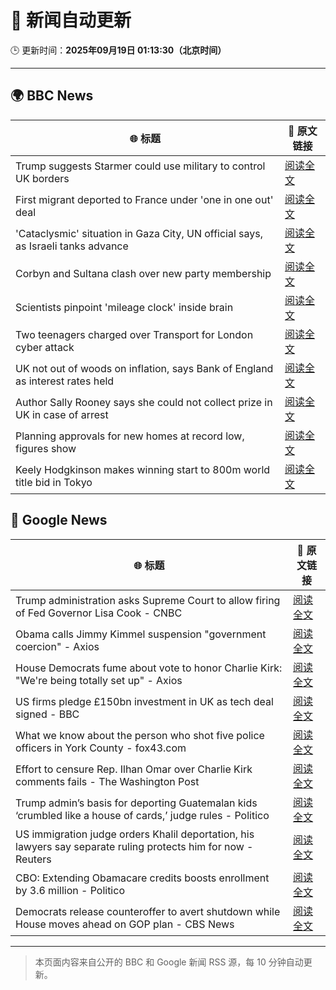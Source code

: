 # 🧠 新闻自动更新

🕒 更新时间：**2025年09月19日 01:13:30（北京时间）**

---

## 🌍 BBC News

| 🌐 标题 | 🔗 原文链接 |
|--------|-------------|
| Trump suggests Starmer could use military to control UK borders | [阅读全文](https://www.bbc.com/news/articles/cpd91wjypj9o?at_medium=RSS&at_campaign=rss) |
| First migrant deported to France under 'one in one out' deal | [阅读全文](https://www.bbc.com/news/articles/ckg653r06jgo?at_medium=RSS&at_campaign=rss) |
| 'Cataclysmic' situation in Gaza City, UN official says, as Israeli tanks advance | [阅读全文](https://www.bbc.com/news/articles/c5y8l46m5evo?at_medium=RSS&at_campaign=rss) |
| Corbyn and Sultana clash over new party membership | [阅读全文](https://www.bbc.com/news/articles/cgkn3v1e7g3o?at_medium=RSS&at_campaign=rss) |
| Scientists pinpoint 'mileage clock' inside brain | [阅读全文](https://www.bbc.com/news/articles/crkjn6r7j23o?at_medium=RSS&at_campaign=rss) |
| Two teenagers charged over Transport for London cyber attack | [阅读全文](https://www.bbc.com/news/articles/c62z8k14kxxo?at_medium=RSS&at_campaign=rss) |
| UK not out of woods on inflation, says Bank of England as interest rates held | [阅读全文](https://www.bbc.com/news/articles/cge2q7wvyz3o?at_medium=RSS&at_campaign=rss) |
| Author Sally Rooney says she could not collect prize in UK in case of arrest | [阅读全文](https://www.bbc.com/news/articles/c3w54g14gp9o?at_medium=RSS&at_campaign=rss) |
| Planning approvals for new homes at record low, figures show | [阅读全文](https://www.bbc.com/news/articles/cgmzwk4yd1eo?at_medium=RSS&at_campaign=rss) |
| Keely Hodgkinson makes winning start to 800m world title bid in Tokyo | [阅读全文](https://www.bbc.com/sport/athletics/articles/cevz0wmrz4eo?at_medium=RSS&at_campaign=rss) |

## 📰 Google News

| 🌐 标题 | 🔗 原文链接 |
|--------|-------------|
| Trump administration asks Supreme Court to allow firing of Fed Governor Lisa Cook - CNBC | [阅读全文](https://news.google.com/rss/articles/CBMiekFVX3lxTFBORVBNV3R5MVJNTTNiZUV3QzZkTDNfLWxxMm0yaXNhUmVWdDNoVUdGTFAwMHoyRnh5b3JzRGdsZ0txNlN3X3E4WlNlWmt0d0hCVVBDUE9NbXFsRXdFVEE1RHdvaXdJcFdrMjF3d3dLcXFOMmtTTjJ1TWtn0gF_QVVfeXFMTl9EbU51Q2QwM25MVTQ2SWV4T01OX3VwWDJ0RWRtc05vT0labDd1cEM4aWxka0Z3TkoyNzNHdGVhZ1FaWHJ2aXY0MW45SGppM1pybnVnZ3Q1QVlSRDF0MlQ1aDhnV3NyOElDdGp1Rm5QZWtHaUozc3VtTnZ2VXktRQ?oc=5) |
| Obama calls Jimmy Kimmel suspension "government coercion" - Axios | [阅读全文](https://news.google.com/rss/articles/CBMid0FVX3lxTFBLMFh0QlBXaHlfVjZXOWxOZENIbm1SSzNBRlhmd1pVM0FMZkVlb1ZVOEQ5VUVmMEd6S1Q4TG0yOHN1cThqa1NtcWJaN0pSUWJ2YVl6dlRZMU9KcXZqZnhfWHZCS0w2c3BndldGTkxuM2U3U2Q4YkU0?oc=5) |
| House Democrats fume about vote to honor Charlie Kirk: "We're being totally set up" - Axios | [阅读全文](https://news.google.com/rss/articles/CBMihwFBVV95cUxQNUlTSWxjUUFkV3luQ3g0RndlNVB5bXBNVWVBa1ozdk0wRDNZa0dlenVaaTA2R2VkcERPRkNRYlNMSXI5RnBQY282Wk5famZWUFkxSkRXVVJCbjJGaUkxNFRGay1mVDZ1cW5fUHRrMEtqUVdGb2otQmxxRS1GRTUzYjliZ3FIQ0E?oc=5) |
| US firms pledge £150bn investment in UK as tech deal signed - BBC | [阅读全文](https://news.google.com/rss/articles/CBMiWkFVX3lxTE1OV0RkWmZRYVEtbTNVWEIyRGdFY3pRdGZGX2J0bm9HdjU1c1pqRjFsWHNDTFZKR1V0YjU3OUpDaHRNNkFOQ2hqQllLOHlPNVlNcWNkSEpCQTFHUdIBX0FVX3lxTE83M3ctYUxtaHhxSVRkajR5MURoVjdlZ3E5aGp2SV9FRkVUbmFxbmxfZlE2WkstZ1VHTE1TblgyYkdTWVdWOTc1T3U1NmNZSV9SeXN3OGd1UWJsQ3ppSll3?oc=5) |
| What we know about the person who shot five police officers in York County - fox43.com | [阅读全文](https://news.google.com/rss/articles/CBMihwJBVV95cUxOdzVycG9VYlZWeTJtSGpKREhYNkRNTmxGRHVzMkFMdGRadlZYQloxby1yMVVGcTdkWWtiU2duSnY0N2tqaGdUdTdsR1RnZnJiSkhUMmVuSjdTVWpZd3hHNlZxOEk1eFdIVGJCQXc2WXFCYVJmNWREcmhycmI4akRyTlVMNXhKUUU5bF9HY0o0bzh0elRIdE81NDJMWkhzTVUzeXR3MVZRektSV0l0MVhkTVMxaDBkZ3ZCRElHQS1YUWppa1lUZkRIczYwOXVrZGJNVFgzUUV4MXJGUXI0d013MnRRcHBTbXctX2hsMU54bDhlaXQzc2x5RXVoNG1kUlFYRW9FS1hZNA?oc=5) |
| Effort to censure Rep. Ilhan Omar over Charlie Kirk comments fails - The Washington Post | [阅读全文](https://news.google.com/rss/articles/CBMitAFBVV95cUxNckxxWXpjMTAtRUFfQU9hYkhFcVp0dFFrUVItR1dIWi1BRG5CWkN6QjFkWW5PUXN4bWdNMFlPRTQwaDBUMjhsM3Y4dlVyN25BM05PY25oRVZ5dTdDQzVlN3U5N1RMMGFSTzNmT1RIVHVKaGM4OTZwUl9NN3U3V0hnMjk0QzRxeVprTUtjNGFqYjZqLU1sTWdHODhCV2xfMnpPcVFIOUxFV19IcWZETkN4NE9kbEg?oc=5) |
| Trump admin’s basis for deporting Guatemalan kids ‘crumbled like a house of cards,’ judge rules - Politico | [阅读全文](https://news.google.com/rss/articles/CBMikgFBVV95cUxQVEdNd3ZDTmtBblN5YVZXYlhWaklNeVhhYkN6S2RfOFJubE5ZT1NpOGZaOEQ1ZEMtZVFwVFZuTzFqUnZWeHRFdkRiUzlVelNxaFlzdEhYZzdURHJydEdTZE9CamZFcUUtSTVpTlpMdWZDbnFwOUYyNi1GQmdlYmhPUkpIWnI3dFFNb3JFS2VUNmxFQQ?oc=5) |
| US immigration judge orders Khalil deportation, his lawyers say separate ruling protects him for now - Reuters | [阅读全文](https://news.google.com/rss/articles/CBMiwAFBVV95cUxPTjE5U1diMFZoWGdUTDRXTHlna19Jc0JVaDJoQnRsbWVZUThuNVI4WUpCZmtlaTdYc3RJYUZpUHE4TlVTaV9PQ21IRXd0NTVPTXdfUjYtbzV0Y1o2WGxHWGJoazJZTnBwdGpnZ3JqbWxEWjViRVJhajZsSFZVeERxbmtGbkJVMlBjbThhVHR0M3I5VXFtTGRUWC1fUDJiRVFNZTIyNmlnNGRZQy1FU3MzdVQzWkFjTEpCNHAtN0pEZFo?oc=5) |
| CBO: Extending Obamacare credits boosts enrollment by 3.6 million - Politico | [阅读全文](https://news.google.com/rss/articles/CBMiywFBVV95cUxPUFJQbS13MEVjN2p0VC0tR0pUY2hxZGg1S2VvdXVQZXp1cV8yN0hpMWhfei1LZktjbWZLNnRaeEMycGR0RG84cy10N0ZQU0RNNFBZNUFfZnhndXYtM0tTOWk0YlEyNy1vUGJZODgzVTQtUDk0bTdYXzY5ZEFCU2RxUzlIUjJuNjJSbGpfUTNRMjRobHdnS1ItanNjY1ZGdDJsendWQVozMUFOd1VBN1ZMQjE5N2ZaekZqNldlemNjVzh3ZEEzM1RXeHhpWQ?oc=5) |
| Democrats release counteroffer to avert shutdown while House moves ahead on GOP plan - CBS News | [阅读全文](https://news.google.com/rss/articles/CBMickFVX3lxTE5pbXJ4clg4eVkwQkFnamROd0UzTTlYYjNFMkFoSzVrYnV1NVBuYWNJU28wdXM0UHpLRV9Fa2gzTWx0ODdPaG5CdWk2SGZlRlpXOU1rZjNhQXFieHBoM1hLeUhRNTVDYmhfYVlTMXMzYVB6QdIBd0FVX3lxTE9CdDU4Z2VfZVN0aW5Vb2lfeTRwSW1fdVVreW9kSzJ2MWVkQlZwVVZ4NTZoUy1hamRrUjNFWktWVjRVellUNWVHQ0NDVjNqZnZIc1VNTHhhM2NDM3FfeXVlbWc5ZDVxUFUyY2FiUkxmcUJjUlItZ0VN?oc=5) |

---
> 本页面内容来自公开的 BBC 和 Google 新闻 RSS 源，每 10 分钟自动更新。